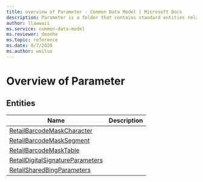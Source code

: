 ```yaml
---
title: overview of Parameter - Common Data Model | Microsoft Docs
description: Parameter is a folder that contains standard entities related to the Common Data Model.
author: llawwaii
ms.service: common-data-model
ms.reviewer: deonhe
ms.topic: reference
ms.date: 8/7/2020
ms.author: weiluo
---
```


# Overview of Parameter


## Entities

|Name|Description|
|---|---|
|[RetailBarcodeMaskCharacter](RetailBarcodeMaskCharacter.md)||
|[RetailBarcodeMaskSegment](RetailBarcodeMaskSegment.md)||
|[RetailBarcodeMaskTable](RetailBarcodeMaskTable.md)||
|[RetailDigitalSignatureParameters](RetailDigitalSignatureParameters.md)||
|[RetailSharedBingParameters](RetailSharedBingParameters.md)||
